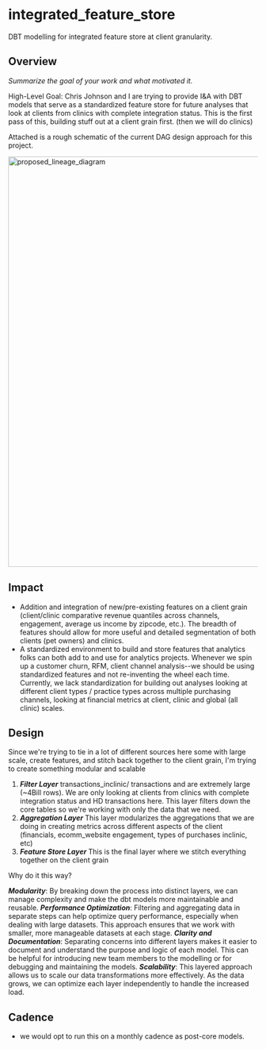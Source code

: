 # integrated_feature_store
DBT modelling for integrated feature store at client granularity. 


## Overview
_Summarize the goal of your work and what motivated it._

High-Level Goal: Chris Johnson and I are trying to provide I&A with DBT models that serve as a standardized feature store for future analyses that look at clients from clinics with complete integration status. This is the first pass of this, building stuff out at a client grain first. (then we will do clinics) 


Attached is a rough schematic of the current DAG design approach for this project.

<img width="827" alt="proposed_lineage_diagram" src="https://github.com/user-attachments/assets/abcc694e-7af3-425d-baee-653b8da14513">


## Impact
- Addition and integration of new/pre-existing features on a client grain (client/clinic comparative revenue quantiles across channels, engagement, average us income by zipcode, etc.). The breadth of features should allow for more useful and detailed segmentation of both clients (pet owners) and clinics.
- A standardized environment to build and store features that analytics folks can both add to and use for analytics projects. Whenever we spin up a customer churn, RFM, client channel analysis--we should be using standardized features and not re-inventing the wheel each time. Currently, we lack standardization for building out analyses looking at different client types / practice types across multiple purchasing channels, looking at financial metrics at client, clinic and global (all clinic) scales. 

## Design
Since we're trying to tie in a lot of different sources here some with large scale, create features, and stitch back together to the client grain, I'm trying to create something modular and scalable 
1. ***Filter Layer***
transactions_inclinic/ transactions and are extremely large (~4Bill rows). We are only looking at clients from clinics with complete integration status and HD transactions here. This layer filters down the core tables so we're working with only the data that we need.
2. ***Aggregation Layer***
This layer modularizes the aggregations that we are doing in creating metrics across different aspects of the client (financials, ecomm_website engagement, types of purchases inclinic, etc) 
4. ***Feature Store Layer***
This is the final layer where we stitch everything together on the client grain

Why do it this way? 

***Modularity***: By breaking down the process into distinct layers, we can manage complexity and make the dbt models more maintainable and reusable. 
***Performance Optimization***: Filtering and aggregating data in separate steps can help optimize query performance, especially when dealing with large datasets. This approach ensures that we work with smaller, more manageable datasets at each stage.
***Clarity and Documentation***: Separating concerns into different layers makes it easier to document and understand the purpose and logic of each model. This can be helpful for introducing new team members to the modelling or for debugging and maintaining the models.
***Scalability***: This layered approach allows us to scale our data transformations more effectively. As the data grows, we can optimize each layer independently to handle the increased load. 


## Cadence
- we would opt to run this on a monthly cadence as post-core models.
